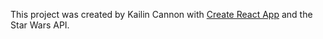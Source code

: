 This project was created by Kailin Cannon with [Create React App](https://github.com/facebookincubator/create-react-app) and the Star Wars API.
